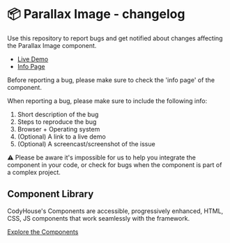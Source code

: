 # 📦 Parallax Image - changelog

Use this repository to report bugs and get notified about changes affecting the Parallax Image component.

- [Live Demo](https://codyhouse.co/ds/components/app/parallax-image)
- [Info Page](https://codyhouse.co/ds/components/info/parallax-image)

Before reporting a bug, please make sure to check the 'info page' of the component. 

When reporting a bug, please make sure to include the following info:

1. Short description of the bug
2. Steps to reproduce the bug
3. Browser + Operating system
4. (Optional) A link to a live demo
5. (Optional) A screencast/screenshot of the issue

⚠️ Please be aware it's impossible for us to help you integrate the component in your code, or check for bugs when the component is part of a complex project.

## Component Library

CodyHouse's Components are accessible, progressively enhanced, HTML, CSS, JS components that work seamlessly with the framework.

[Explore the Components](https://codyhouse.co/ds/components)
